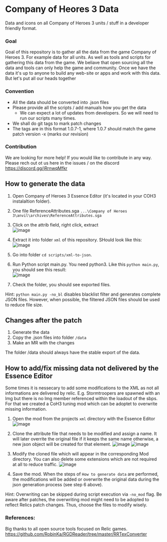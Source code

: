 # Company of Heores 3 Data
Data and icons on all Company of Heroes 3 units / stuff in a developer friendly format.

### Goal 
Goal of this repository is to gather all the data from the game Company of Heroes 3. For example data for all units. As well as tools and scripts for gathering this data from the game. We beliave that open sourcing all the data and tools can only help the game and community.
Once we have the data it's up to anyone to build any web-site or apps and work with this data. But let's put all our heads together 

### Convention
- All the data should be converted into .json files
- Please provide all the scripts / add manuals how you get the data
   - We can expect a lot of updates from developers. So we will need to run our scripts many times.
- We shall do git tags to mark patch changes 
- The tags are in this format 1.0.7-1, where 1.0.7 should match the game patch version -x (marks our revision)

### Contribution 
We are looking for more help! If you would like to contribute in any way. Please rech out ot us here in the issues / on the discord https://discord.gg/jRrnwqMfkr


## How to generate the data

1. Open Company of Heroes 3 Essence Editor (it's located in your COH3 instalaltion folder). 
2. One file ReferenceAttributes.sga `...\Company of Heroes 3\anvil\archives\ReferenceAttributes.sga`
3. Click on the attrib field, right click, extract   
![image](https://user-images.githubusercontent.com/8086995/226179199-855c6ea5-5336-4df9-941c-3dc4f4dc0ad0.png)

4. Extract it into folder `xml` of this repository. SHould look like this:  
![image](https://user-images.githubusercontent.com/8086995/226179287-a61f956c-ff99-456f-a679-faf1251ae18a.png)

5. Go into folder `cd scripts/xml-to-json`. 
6. Run Python script main.py. You need python3. Like this `python main.py`, you should see this result:  
![image](https://user-images.githubusercontent.com/8086995/226179423-711db84e-9cb4-41e7-92de-e2341b9130ba.png)

7. Check the folder, you should see exported files. 

Hint: `python main.py -no_bl` disables blacklist filter and generates complete JSON files. However, when possible,
the filtered JSON files should be used to reduce file size. 

## Changes after the patch
1. Generate the data
2. Copy the .json files into folder `/data`
3. Make an MR with the changes 

The folder /data should always have the stable export of the data. 


## How to add/fix missing data not delivered by the Essence Editor

Some times it is nessecary to add some modifications to the XML as not all informations are delivered by relic. 
E.g. Stormtroopers are spawned with an lmg but there is no lmg member referenced within the loadout of the sbps. 
For that we created a CoH3 tuning mod which can be adoptet to overwrite missing information.

1. Open the mod from the projects `xml` directory with the Essence Editor
![image](https://user-images.githubusercontent.com/682343/229565471-1b457592-1276-4df8-8cab-21b31e52d6a3.png)

2. Clone the attribute file that needs to be modified and assign a name. It will later overrite the original file if it keeps the same name otherwise,
a new json object will be created for that element. 
![image](https://user-images.githubusercontent.com/682343/229566966-4ce0b48c-314e-44d3-b4e0-5b7292b0b6b2.png)
![image](https://user-images.githubusercontent.com/682343/229567655-93690d6b-eeb5-4faa-b732-195fc8675bac.png)

3. Modify the cloned file which will appear in the corresponding Mod directory. You can also delete some extensions which are not required at all
to reduce traffic. 
![image](https://user-images.githubusercontent.com/682343/229568348-a7d77d4b-0a19-4e25-967d-7bc66fd3a812.png)

4. Save the mod. When the steps of `How to generate data` are performed, the modifications will be added or overwrite the original data
during the json generation process (see step 6 above). 

Hint: Overwriting can be skipped during script execution via `-no_mod` flag. Be aware after patches, the overwriting mod might need to be
adopted to reflect Relics patch changes. Thus, choose the files to modify wisely. 








### References:
Big thanks to all open source tools focused on Relic games.
https://github.com/RobinKa/RGDReader/tree/master/RRTexConverter
